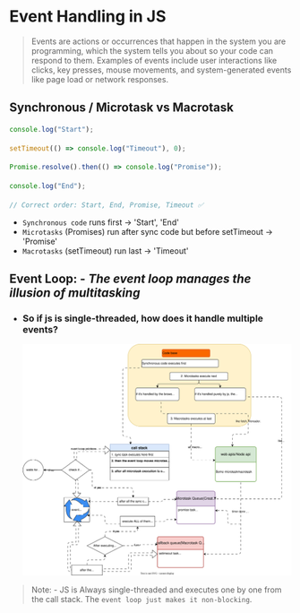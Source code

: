 # **Event Handling in JS**

> Events are actions or occurrences that happen in the system you are programming, which the system tells you about so your code can respond to them. Examples of events include user interactions like clicks, key presses, mouse movements, and system-generated events like page load or network responses.

## **Synchronous / Microtask vs Macrotask**

```js
console.log("Start");

setTimeout(() => console.log("Timeout"), 0);

Promise.resolve().then(() => console.log("Promise"));

console.log("End");

// Correct order: Start, End, Promise, Timeout ✅
```

- `Synchronous code` runs first → 'Start', 'End'
- `Microtasks` (Promises) run after sync code but before setTimeout → 'Promise'
- `Macrotasks` (setTimeout) run last → 'Timeout'

## **Event Loop: -** _The event loop manages the illusion of multitasking_

- ### **So if js is single-threaded, how does it handle multiple events?**

  ![Event Loop](../js-media/eventloopinjs.svg)

> Note: - JS is Always single-threaded and executes one by one from the call stack. The `event loop just makes it non-blocking`.
